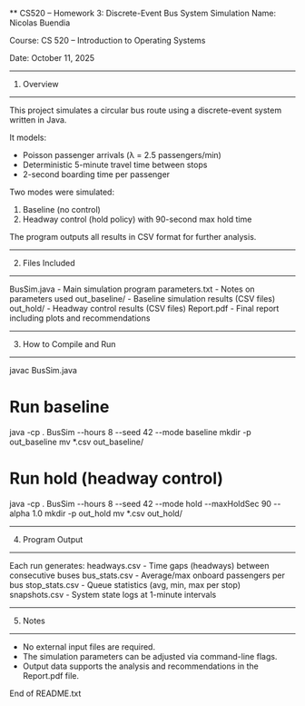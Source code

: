 ** CS520 – Homework 3: Discrete-Event Bus System Simulation
Name: Nicolas Buendia

Course: CS 520 – Introduction to Operating Systems

Date: October 11, 2025

------------------------------------------------------------
1. Overview
------------------------------------------------------------
This project simulates a circular bus route using a discrete-event system written in Java.

It models:
- Poisson passenger arrivals (λ = 2.5 passengers/min)
- Deterministic 5-minute travel time between stops
- 2-second boarding time per passenger

Two modes were simulated:
1. Baseline (no control)
2. Headway control (hold policy) with 90-second max hold time

The program outputs all results in CSV format for further analysis.

------------------------------------------------------------
2. Files Included
------------------------------------------------------------
BusSim.java           - Main simulation program
parameters.txt        - Notes on parameters used
out_baseline/         - Baseline simulation results (CSV files)
out_hold/             - Headway control results (CSV files)
Report.pdf            - Final report including plots and recommendations

------------------------------------------------------------
3. How to Compile and Run
------------------------------------------------------------
javac BusSim.java

# Run baseline
java -cp . BusSim --hours 8 --seed 42 --mode baseline
mkdir -p out_baseline
mv *.csv out_baseline/

# Run hold (headway control)
java -cp . BusSim --hours 8 --seed 42 --mode hold --maxHoldSec 90 --alpha 1.0
mkdir -p out_hold
mv *.csv out_hold/

------------------------------------------------------------
4. Program Output
------------------------------------------------------------
Each run generates:
  headways.csv   - Time gaps (headways) between consecutive buses
  bus_stats.csv  - Average/max onboard passengers per bus
  stop_stats.csv - Queue statistics (avg, min, max per stop)
  snapshots.csv  - System state logs at 1-minute intervals

------------------------------------------------------------
5. Notes
------------------------------------------------------------
- No external input files are required.
- The simulation parameters can be adjusted via command-line flags.
- Output data supports the analysis and recommendations in the Report.pdf file.

End of README.txt
